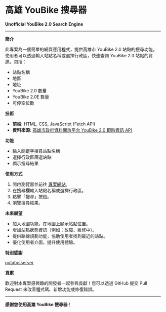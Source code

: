 # 高雄 YouBike 搜尋器

**Unofficial YouBike 2.0 Search Engine**

---

**簡介**

此專案為一個簡單的網頁應用程式，提供高雄市 YouBike 2.0 站點的搜尋功能。使用者可以透過輸入站點名稱或選擇行政區，快速查詢 YouBike 2.0 站點的資訊，包括：

* 站點名稱
* 地區
* 地址
* YouBike 2.0 數量
* YouBike 2.0E 數量
* 可停空位數

**技術**

* **前端:** HTML, CSS, JavaScript (Fetch API)
* **資料來源:** [高雄市政府資料開放平台 YouBike 2.0 即時資訊 API](https://api.kcg.gov.tw/api/service/Get/b4dd9c40-9027-4125-8666-06bef1756092)


**功能**

* 輸入關鍵字搜尋站點名稱
* 選擇行政區篩選站點
* 顯示搜尋結果


**使用方式**

1.  開啟瀏覽器並前往 [專案網站](https://kevin970712.github.io/unoffical-youbike-2.0/)。
2.  在搜尋欄輸入站點名稱或選擇行政區。
3.  點擊「搜尋」按鈕。
4.  瀏覽搜尋結果。


**未來展望**

* 加入地圖功能，在地圖上顯示站點位置。
* 增加站點狀態資訊（例如：故障、維修中）。
* 提供路線規劃功能，協助使用者找到最近的站點。
* 優化使用者介面，提升使用體驗。


**特別感謝**

[potatosserver](https://github.com/potatosserver)


**貢獻**

歡迎對本專案感興趣的開發者一起參與貢獻！您可以透過 GitHub 提交 Pull Request 來改善程式碼、新增功能或修復錯誤。

---

**感謝您使用高雄 YouBike 搜尋器！**
